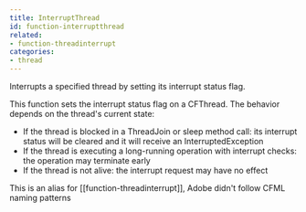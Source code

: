 ```yaml
---
title: InterruptThread
id: function-interruptthread
related:
- function-threadinterrupt
categories:
- thread
---
```


Interrupts a specified thread by setting its interrupt status flag.

This function sets the interrupt status flag on a CFThread. The behavior depends on the thread's current state:

- If the thread is blocked in a ThreadJoin or sleep method call: its interrupt status will be cleared and it will receive an InterruptedException
- If the thread is executing a long-running operation with interrupt checks: the operation may terminate early
- If the thread is not alive: the interrupt request may have no effect

This is an alias for [[function-threadinterrupt]], Adobe didn't follow CFML naming patterns